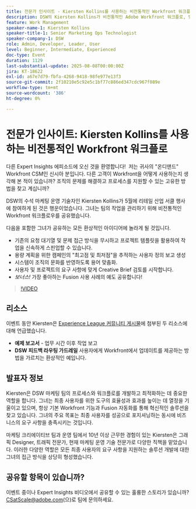 ```yaml
---
title: 전문가 인사이트 - Kiersten Kollins를 사용하는 비전통적인 Workfront 워크플로
description: DSW의 Kiersten Kollins가 비전통적인 Adobe Workfront 워크플로, 맞춤형 보고 및 Fusion 자동화를 사용하여 마케팅 운영을 최적화하고 팀 효율성을 높이는 방법을 알아봅니다.
feature: Work Management
speaker-name-1: Kiersten Kollins
speaker-title-1: Senior Marketing Ops Technologist
speaker-company-1: DSW
role: Admin, Developer, Leader, User
level: Beginner, Intermediate, Experienced
doc-type: Event
duration: 1129
last-substantial-update: 2025-08-08T00:00:00Z
jira: KT-18622
exl-id: a67e7d79-fbfa-4268-9418-98fe977e13f3
source-git-commit: 2f10210e5c92e5c1bf77c886ed347cdc967f089e
workflow-type: tm+mt
source-wordcount: '386'
ht-degree: 0%

---
```


# 전문가 인사이트: Kiersten Kollins를 사용하는 비전통적인 Workfront 워크플로

다른 Expert Insights 에피소드에 오신 것을 환영합니다!  저는 귀사의 &quot;온디맨드&quot; Workfront CSM인 신시아 분입니다. 다른 고객이 Workfront을 어떻게 사용하는지 생각해 본 적이 있습니까? 조직의 문제를 해결하고 프로세스를 지원할 수 있는 고유한 방법을 찾고 계십니까?  

DSW의 수석 마케팅 운영 기술자인 Kiersten Kollins가 5월에 리테일 산업 서클 행사에 참여하게 된 것은 행운이었습니다. 그녀는 팀의 작업을 관리하기 위해 비전통적인 Workfront 워크플로우를 공유했습니다.  

다음을 포함한 그녀가 공유하는 모든 환상적인 아이디어에 놀라게 될 것입니다. 

* 기존의 요청 대기열 및 문제 접근 방식을 무시하고 프로젝트 템플릿을 활용하여 작업을 신속하게 스핀업할 수 있습니다. 
* 용량 계획을 위한 캠페인의 &quot;최고점 및 최저점&quot;을 추적하는 사용자 정의 보고 생성 
* 시스템이 조직의 문화를 반영하도록 용어 맞춤화. 
* 사용자 및 프로젝트의 요구 사항에 맞게 Creative Brief 검토를 시작합니다. 
* *보너스!* 가장 좋아하는 Fusion 사용 사례의 예도 공유합니다!

>[!VIDEO](https://video.tv.adobe.com/v/3469946/?learn=on&enablevpops&captions=kor)

## 리소스

이벤트 동안 Kiersten은 [Experience League 커뮤니티 게시물](https://experienceleaguecommunities.adobe.com/t5/workfront-discussions/video-august-2024-workfront-expert-insights-non-traditional/td-p/694315?profile.language=ko)에 첨부된 두 리소스에 대해 언급했습니다.
* **예제 보고서** - 업무 시간 이후 작업 보고 
* **DSW 피드백 라우팅 가드레일** 사용자에게 Workfront에서 업데이트를 제공하는 방법을 가르치는 환상적인 예입니다. 

## 발표자 정보 

Kiersten은 DSW 마케팅 팀의 프로세스와 워크플로를 개발하고 최적화하는 데 중요한 역할을 합니다. 그녀는 최종 사용자를 위한 도구의 효율성과 효과를 높이는 데 열정을 기울이고 있으며, 항상 기본 Workfront 기능과 Fusion 자동화를 통해 혁신적인 솔루션을 찾고 있습니다. 그녀의 주요 목표는 최종 사용자를 성공으로 포지셔닝하는 동시에 비즈니스의 요구 사항을 충족시키는 것입니다.   

마케팅 크리에이티브 팀과 운영 팀에서 10년 이상 근무한 경험이 있는 Kiersten은 그래픽 Designer, 트래픽 전문가, 현재 마케팅 운영 기술 전문가로 다양한 직책을 맡았습니다. 이러한 다양한 역할은 모든 최종 사용자의 요구 사항을 지원하는 솔루션 개발에 대한 그녀의 접근 방식을 상당히 형성했습니다. 

## 공유할 항목이 있습니까?

이벤트 중이나 Expert Insights 비디오에서 공유할 수 있는 훌륭한 스토리가 있습니까? [CSatScale@adobe.com](mailto:CSatScale@adobe.com)(으)로 팀에 문의하세요.
